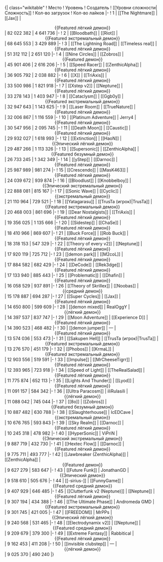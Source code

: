 {| class="wikitable"
! Место
! Уровень
! Создатель
! [[Уровни сложности|Сложность]]
! Кол-во загрузок
! Кол-во лайков
|-
! 1
| [[The Nightmare]]
| [[Jax]]
| <center>{{Featured лёгкий демон}}</center>
| 82 022 382
| 4 641 736
|-
! 2
| [[Bloodbath]]
| [[Riot]]
| <center>{{Featured экстремальный демон}}</center>
| 68 645 553
| 3 429 889
|-
! 3
| [[The Lightning Road]]
| [[Timeless real]]
| <center>{{Featured лёгкий демон}}</center>
| 51 312 112
| 2 651 120
|-
! 4
| [[Nine Circles]]
| [[Zobros]]
| <center>{{Featured демон}}</center>
| 45 901 406
| 2 616 206
|-
! 5
| [[Speed Racer]]
| [[ZenthicAlpha]]
| <center>{{Featured лёгкий демон}}</center>
| 36 905 792
| 2 038 882
|-
! 6
| [[X]]
| [[TriAxis]]
| <center>{{Featured лёгкий демон}}</center>
| 33 500 986
| 1 821 918
|-
! 7
| [[Xstep v2]]
| [[Neptune]]
| <center>{{Featured лёгкий демон}}</center>
| 33 278 143
| 1 403 947
|-
! 8
| [[Cataclysm]]
| [[Ggb0y]]
| <center>{{Featured экстремальный демон}}</center>
| 32 947 643
| 1 143 625
|-
! 9
| [[Laser Room]]
| [[TrueNature]]
| <center>{{Featured лёгкий демон}}</center>
| 32 006 867
| 1 116 559
|-
! 10
| [[Platinum Adventure]]
| Jerry4
| <center>{{Featured лёгкий демон}}</center>
| 30 547 956
| 2 095 745
|-
! 11
| [[Death Moon]]
| [[Caustic]]
| <center>{{Featured лёгкий демон}}</center>
| 29 932 027
| 1 618 993
|-
! 12
| [[Extinction]]
| [[HaoN]]
| <center>{{Эпический лёгкий демон}}</center>
| 29 487 266
| 1 113 326
|-
! 13
| [[Supersonic]]
| [[ZenthicAlpha]]
| <center>{{Featured безумный демон}}</center>
| 26 733 245
| 1 342 349
|-
! 14
| [[yStep]]
| [[Darnoc]]
| <center>{{Featured лёгкий демон}}</center>
| 25 987 989
| 981 274
|-
! 15
| [[Crescendo]]
| [[MasK463]]
| <center>{{Featured лёгкий демон}}</center>
| 24 039 672
| 939 874
|-
! 16
| [[Bloodlust]]
| [[Knobbelboy]]
| <center>{{Эпический экстремальный демон}}</center>
| 22 888 081
| 815 167
|-
! 17
| [[Sonic Wave]]
| [[Cyclic]]
| <center>{{экстремальный демон}}</center>
| 21 110 964
| 729 521
|-
! 18
| [[Yatagarasu]]
| [[TrusTa (игрок)|TrusTa]]
| <center>{{Featured экстремальный демон}}</center>
| 20 468 003
| 861 696
|-
! 19
| [[Dear Nostalgists]]
| [[TriAxis]]
| <center>{{Featured лёгкий демон}}</center>
| 19 356 025
| 1 135 666
|-
! 20
| [[Sidestep]]
| [[ChaSe]]
| <center>{{Featured лёгкий демон}}</center>
| 18 410 966
| 869 607
|-
! 21
| [[Buck Force]]
| [[Rob Buck]]
| <center>{{Featured лёгкий демон}}</center>
| 18 318 153
| 547 329
|-
! 22
| [[Theory of every v2]]
| [[Neptune]]
| <center>{{Featured лёгкий демон}}</center>
| 17 920 119
| 725 712
|-
! 23
| [[demon park]]
| [[M2coL]]
| <center>{{Featured лёгкий демон}}</center>
| 17 884 582
| 682 429
|-
! 24
| [[DeCode]]
| [[Rek3dge]]
| <center>{{Featured лёгкий демон}}</center>
| 17 133 940
| 885 443
|-
! 25
| [[Problematic]]
| [[Dhafin]]
| <center>{{Featured лёгкий демон}}</center>
| 16 058 529
| 937 891
|-
! 26
| [[Theory of Skrillex]]
| [[Noobas]]
| <center>{{средний демон}}</center>
| 15 178 887
| 694 287
|-
! 27
| [[Super Cycles]]
| [[Jax]]
| <center>{{Featured лёгкий демон}}</center>
| 14 650 800
| 599 609
|-
! 28
| [[demon mixed]]
| RealOggY
| <center>{{лёгкий демон}}</center>
| 14 397 537
| 837 747
|-
! 29
| [[Moon Adventure]]
| [[Experience D]]
| <center>{{Featured лёгкий демон}}</center>
| 14 390 523
| 468 482
|-
! 30
| [[demon jumper]]
| —
| <center>{{Featured лёгкий демон}}</center>
| 13 574 036
| 553 473
|-
! 31
| [[Sakupen Hell]]
| [[TrusTa (игрок)|TrusTa]]
| <center>{{Featured экстремальный демон}}</center>
| 13 276 570
| 451 179
|-
! 32
| [[Phobos]]
| [[KrmaL]]
| <center>{{Featured экстремальный демон}}</center>
| 12 903 556
| 519 591
|-
! 33
| [[Impulse]]
| [[MrCheeseTigrr]]
| <center>{{Featured лёгкий демон}}</center>
| 12 393 965
| 723 918
|-
! 34
| [[Speed of Light]]
| [[TheRealSalad]]
| <center>{{Featured лёгкий демон}}</center>
| 11 775 874
| 652 113
|-
! 35
| [[Lights And Thunder]]
| [[Lyod]]
| <center>{{Featured лёгкий демон}}</center>
| 11 091 157
| 584 342
|-
! 36
| [[Ultra Paracosm]]
| iIiRulasiIi
| <center>{{лёгкий демон}}</center>
| 11 088 042
| 745 044
|-
! 37
| [[8o]]
| [[Zobros]]
| <center>{{Featured безумный демон}}</center>
| 10 887 482
| 630 788
|-
! 38
| [[Slaughterhouse]]
| IcEDCave
| <center>{{экстремальный демон}}</center>
| 10 676 765
| 593 843
|-
! 39
| [[Sky Realm]]
| [[Darnoc]]
| <center>{{Featured лёгкий демон}}</center>
| 10 245 318
| 478 982
|-
! 40
| [[HyperSonic]]
| ViPriN
| <center>{{Эпический экстремальный демон}}</center>
| 9 887 719
| 432 730
|-
! 41
| [[Hextec Flow]]
| [[Darnoc]]
| <center>{{Featured лёгкий демон}}</center>
| 9 775 711
| 493 777
|-
! 42
| [[Jawbreaker (ZenthicAlpha)]]
| [[ZenthicAlpha]]
| <center>{{Featured демон}}</center>
| 9 627 279
| 583 647
|-
! 43
| [[Future Funk]]
| JonathanGD
| <center>{{Эпический демон}}</center>
| 9 518 610
| 505 676
|-
! 44
| [[-sirius-]]
| [[FunnyGame]]
| <center>{{Featured средний демон}}</center>
| 9 407 929
| 646 485
|-
! 45
| [[Clutterfunk v2 (Neptune)]]
| [[Neptune]]
| <center>{{Featured лёгкий демон}}</center>
| 9 307 194
| 434 388
|-
! 46
| [[The Ultimate Phase]]
| Andromeda GMD
| <center>{{Featured экстремальный демон}}</center>
| 9 301 745
| 421 005
|-
! 47
| [[FREEDOM]]
| MrPPs
| <center>{{Эпический лёгкий демон}}</center>
| 9 240 568
| 531 465
|-
! 48
| [[Electrodynamix v2]]
| [[Neptune]]
| <center>{{Featured средний демон}}</center>
| 9 209 679
| 379 300
|-
! 49
| [[Extreme Fantasy]]
| Rabbitical
| <center>{{Featured лёгкий демон}}</center>
| 9 162 453
| 411 208
|-
! 50
| [[invisible clubstep]]
| —
| <center>{{лёгкий демон}}</center>
| 9 025 370
| 490 240
|}